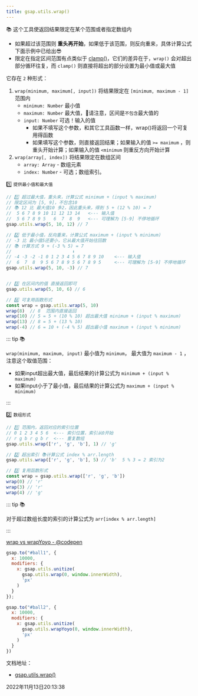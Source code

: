 ```yaml
---
title: gsap.utils.wrap()
---
```


📚 这个工具使返回结果限定在某个范围或者指定数组内
 - 如果超过该范围则 **重头再开始**，如果低于该范围，则反向重来，具体计算公式下面示例中已给出😎
 - 限定在指定区间范围有点类似于 [clamp()](./clamp)，它们的差异在于，`wrap()` 会对超出部分循环往复，而 `clamp()` 则直接将超出的部分设置为最小值或最大值

它存在 `2` 种形式：

1. `wrap(minimum, maximum[, input])` 将结果限定在 `[minimum, maximum - 1]` 范围内
   - `minimum: Number` 最小值
   - `maximum: Number` 最大值，🚨请注意，区间是`不包含`最大值的
   - `input: Number` 可选！输入的值
     - 如果不填写这个参数，和其它工具函数一样，wrap()将返回一个可复用得函数
     - 如果填写这个参数，则直接返回结果；如果输入的值 `>= maximum` ，则重头开始计算；如果输入的值 `<minimum` 则重反方向开始计算
2. `wrap(array[, index])` 将结果限定在数组区间
   - `array: Array` - 数组元素
   - `index: Number` - 可选；数组索引。



1️⃣ `提供最小值和最大值`

```js {1-3,8,17,20}
// 1️⃣ 超过最大值，重头来，计算公式 minimum + (input % maximum)
// 限定区间为 [5, 9]，不包含10
// 📚 12 比 最大值10 多2，因此重头来，得到 5 + (12 % 10) = 7
//  5 6 7 8 9 10 11 12 13 14   <--- 输入值
//  5 6 7 8 9 5   6  7  8  9   <--- 可理解为 [5-9] 不停地循环
gsap.utils.wrap(5, 10, 12) // 7

// 2️⃣ 低于最小值，反向重来，计算公式 maximum + (input % minimum)
// -3 比 最小值5还要小，它从最大值开始往回数
// 📚 计算方式 9 + (-3 % 5) = 7
//                       ⬇️
// -4 -3 -2 -1 0 1 2 3 4 5 6 7 8 9 10    <--- 输入值
//  6  7  8  9 5 6 7 8 9 5 6 7 8 9 5     <--- 可理解为 [5-9] 不停地循环
gsap.utils.wrap(5, 10, -3) // 7


// 3️⃣ 在区间内的值 直接返回即可
gsap.utils.wrap(5, 10, 6) // 6

// 4️⃣ 可复用函数形式
const wrap = gsap.utils.wrap(5, 10)
wrap(8)  // 8  范围内直接返回
wrap(10) // 5 = 5 + (10 % 10) 超出最大值 minimum + (input % maximum)
wrap(13) // 8 = 5 + (13 % 10)
wrap(-4) // 6 = 10 + (-4 % 5) 超出最小值 maximum + (input % minimum)
```

::: tip 📚

`wrap(minimum, maximum, input)` 最小值为 `minimum`， 最大值为 `maximum - 1` ，注意这个取值范围：

- 如果input超出最大值，最后结果的计算公式为 `minimum + (input % maximum)`
- 如果input小于了最小值，最后结果的计算公式为 `maximum + (input % minimum)`

:::



2️⃣ `数组形式`

```js {1,6,9}
// 1️⃣ 范围内，返回对应的索引位置
// 0 1 2 3 4 5 6  <--- 索引位置，索引从0开始
// r g b r g b r  <--- 重复数组
gsap.utils.wrap(['r', 'g', 'b'], 1) // 'g'

// 2️⃣ 超出索引 📚计算公式 index % arr.length
gsap.utils.wrap(['r', 'g', 'b'], 5) // 'b'  5 % 3 = 2 索引为2

// 3️⃣ 复用函数形式
const wrap = gsap.utils.wrap(['r', 'g', 'b'])
wrap(0) // 'r'
wrap(3) // 'r'
wrap(4) // 'g'
```

::: tip 📚

对于超过数组长度的索引的计算公式为 `arr[index % arr.length]`

:::



[wrap vs wrapYoyo - @codepen](https://codepen.io/GreenSock/pen/WNeWZWb/5364a46c2767c6258132f7805ea0035e)



```js {5,15}
gsap.to("#ball1", {
  x: 10000,
  modifiers: {
    x: gsap.utils.unitize(
      gsap.utils.wrap(0, window.innerWidth),
      'px'
    )
  }
});

gsap.to("#ball2", {
  x: 10000,
  modifiers: {
    x: gsap.utils.unitize(
      gsap.utils.wrapYoyo(0, window.innerWidth),
      'px'
    )
  }
})
```



文档地址：

- [gsap.utils.wrap()](https://greensock.com/docs/v3/GSAP/UtilityMethods/wrap())

2022年11月13日20:13:38

